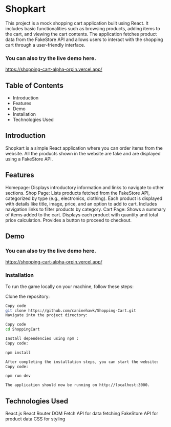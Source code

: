 # Shopkart

This project is a mock shopping cart application built using React. It includes basic functionalities such as browsing products, adding items to the cart, and viewing the cart contents. 
The application fetches product data from the FakeStore API and allows users to interact with the shopping cart through a user-friendly interface.
### You can also try the live demo here.
https://shopping-cart-alpha-orpin.vercel.app/


## Table of Contents
- Introduction
- Features
- Demo
- Installation
- Technologies Used

## Introduction
Shopkart is a simple React application where you can order items from the website. All the products shown in the website are fake and are displayed using a FakeStore API.

## Features
Homepage: Displays introductory information and links to navigate to other sections.
Shop Page: Lists products fetched from the FakeStore API, categorized by type (e.g., electronics, clothing).
Each product is displayed with details like title, image, price, and an option to add to cart.
Includes navigation links to filter products by category.
Cart Page: Shows a summary of items added to the cart.
Displays each product with quantity and total price calculation.
Provides a button to proceed to checkout.

## Demo
### You can also try the live demo here.
https://shopping-cart-alpha-orpin.vercel.app/
### Installation
To run the game locally on your machine, follow these steps:

Clone the repository:

```bash
Copy code
git clone https://github.com/caninehawk/Shopping-Cart.git
Navigate into the project directory:
```
```bash
Copy code
cd ShoppingCart

```
```bash
Install dependencies using npm :
Copy code:

npm install


```
```bash
After completing the installation steps, you can start the website:
Copy code:

npm run dev

The application should now be running on http://localhost:3000.

```
## Technologies Used
React.js
React Router DOM
Fetch API for data fetching
FakeStore API for product data
CSS for styling
